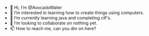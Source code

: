 - 👋 Hi, I’m @AvocadoWater
- 👀 I’m interested in learning how to create things using computers.
- 🌱 I’m currently learning java and completing ctf's.
- 💞️ I’m looking to collaborate on nothing yet.
- 📫 How to reach me, can you dm on here?
